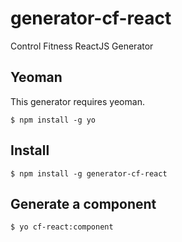 # generator-cf-react

Control Fitness ReactJS Generator

## Yeoman

This generator requires yeoman.

    $ npm install -g yo

## Install

    $ npm install -g generator-cf-react

## Generate a component

    $ yo cf-react:component